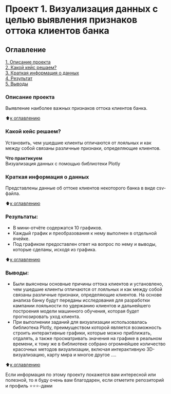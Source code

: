 # Проект 1. Визуализация данных с целью выявления признаков оттока клиентов банка

## Оглавление  
[1. Описание проекта](.README.md#Описание-проекта)  
[2. Какой кейс решаем?](.README.md#Какой-кейс-решаем)  
[3. Краткая информация о данных](.README.md#Краткая-информация-о-данных)  
[4. Результат](.README.md#Результат)    
[5. Выводы](.README.md#Выводы) 

### Описание проекта    
Выявление наиболее важных признаков оттока клиентов банка.

:arrow_up:[к оглавлению](_)


### Какой кейс решаем?    
Установить, чем ушедшие клиенты отличаются от лояльных и как между собой связаны различные признаки, определяющие клиентов.

**Что практикуем**     
Визуализация данных с помощью библиотеки Plotly

### Краткая информация о данных
Представлены данные об оттоке клиентов некоторого банка в виде csv-файла.
  
:arrow_up:[к оглавлению](.README.md#Оглавление)


### Результаты: ###
- В мини-отчёте содержатся 10 графиков.
- Каждый график и преобразования к нему выполнен в отдельной ячейке.
- Под графиком предоставлен ответ на вопрос по нему и выводы, которые сделаны, исходя из графика.

:arrow_up:[к оглавлению](.README.md#Оглавление)


### Выводы: ###
- Были выяснены основные причины оттока клиентов и установлено, чем ушедшие клиенты отличаются от лояльных и как между собой связаны различные признаки, определяющие клиентов. На основе анализа банку будут переданы исследования для разработки кампании лояльности по удержанию клиентов и дальнейшего построения модели машинного обучения, которая будет прогнозировать уход клиента.
- При выполнении заданий для визуализации использовалась библиотека Plotly, преимуществом которой является возможность строить интерактивные графики, которые можно приближать, отдалять, а также просматривать значения на графике в реальном времени, к тому же в библиотеке собрано огромнейшее количество красочных методов визуализации, включая интерактивную 3D-визуализацию, карту мира и многое другое
....

:arrow_up:[к оглавлению](.README.md#Оглавление)


Если информация по этому проекту покажется вам интересной или полезной, то я буду очень вам благодарен, если отметите репозиторий и профиль ⭐️⭐️⭐️-дами
